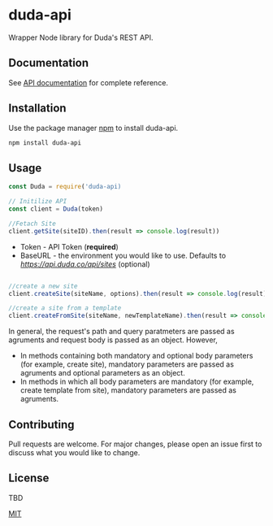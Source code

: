 # duda-api

Wrapper Node library for Duda's REST API.

## Documentation

See [API documentation](https://developer.duda.co/reference) for complete reference.

## Installation

Use the package manager [npm](https://pip.pypa.io/en/stable/) to install duda-api.

```bash
npm install duda-api
```

## Usage


```javascript
const Duda = require('duda-api)

// Initilize API
const client = Duda(token) 

//Fetach Site
client.getSite(siteID).then(result => console.log(result))
```

- Token - API Token (**required**)
- BaseURL - the environment you would like to use. Defaults to *https://api.duda.co/api/sites* (optional)

```javascript

//create a new site
client.createSite(siteName, options).then(result => console.log(result))

//create a site from a template
client.createFromSite(siteName, newTemplateName).then(result => console.log(result))
```

In general, the request's path and query paratmeters are passed as agruments and request body is passed as an object. However, 
- In methods containing both mandatory and optional body parameters (for example, create site), mandatory parameters are passed as agruments and optional parameters as an object.
- In methods in which all body parameters are mandatory (for example, create template from site), mandatory parameters are passed as agruments.


## Contributing
Pull requests are welcome. For major changes, please open an issue first to discuss what you would like to change.

## License
TBD

[MIT](https://choosealicense.com/licenses/mit/)